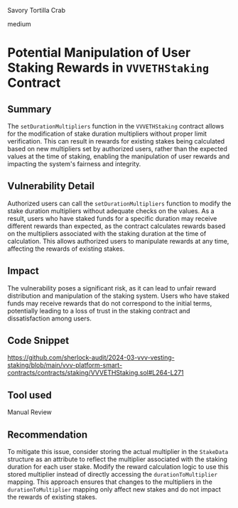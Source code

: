 Savory Tortilla Crab

medium

# Potential Manipulation of User Staking Rewards in `VVVETHStaking` Contract

## Summary
The `setDurationMultipliers` function in the `VVVETHStaking` contract allows for the modification of stake duration multipliers without proper limit verification. This can result in rewards for existing stakes being calculated based on new multipliers set by authorized users, rather than the expected values at the time of staking, enabling the manipulation of user rewards and impacting the system's fairness and integrity.

## Vulnerability Detail
Authorized users can call the `setDurationMultipliers` function to modify the stake duration multipliers without adequate checks on the values. As a result, users who have staked funds for a specific duration may receive different rewards than expected, as the contract calculates rewards based on the multipliers associated with the staking duration at the time of calculation. This allows authorized users to manipulate rewards at any time, affecting the rewards of existing stakes.

## Impact
The vulnerability poses a significant risk, as it can lead to unfair reward distribution and manipulation of the staking system. Users who have staked funds may receive rewards that do not correspond to the initial terms, potentially leading to a loss of trust in the staking contract and dissatisfaction among users.

## Code Snippet
https://github.com/sherlock-audit/2024-03-vvv-vesting-staking/blob/main/vvv-platform-smart-contracts/contracts/staking/VVVETHStaking.sol#L264-L271
## Tool used

Manual Review

## Recommendation
To mitigate this issue, consider storing the actual multiplier in the `StakeData` structure as an attribute to reflect the multiplier associated with the staking duration for each user stake. Modify the reward calculation logic to use this stored multiplier instead of directly accessing the `durationToMultiplier` mapping. This approach ensures that changes to the multipliers in the `durationToMultiplier` mapping only affect new stakes and do not impact the rewards of existing stakes.
